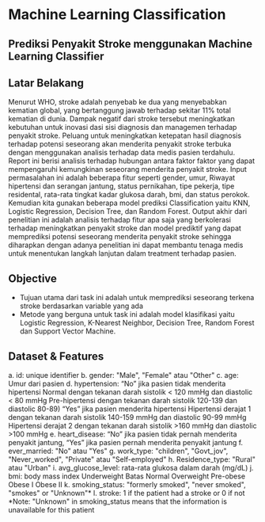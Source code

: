# Machine Learning Classification
## Prediksi Penyakit Stroke menggunakan Machine Learning Classifier

## Latar Belakang

Menurut WHO, stroke adalah penyebab ke dua yang menyebabkan kematian global, yang bertanggung jawab terhadap sekitar 11% total kematian di dunia. Dampak negatif dari stroke tersebut meningkatkan kebutuhan untuk inovasi dasi sisi diagnosis dan managemen terhadap penyakit stroke. Peluang untuk meningkatkan ketepatan hasil diagnosis terhadap potensi seseorang akan menderita penyakit stroke terbuka dengan menggunakan analisis terhadap data medis pasien terdahulu. 
Report ini berisi analisis terhadap hubungan antara faktor faktor yang dapat mempengaruhi kemungkinan seseorang menderita penyakit stroke. Input permasalahan ini adalah beberapa fitur seperti gender, umur, Riwayat hipertensi dan serangan jantung, status pernikahan, tipe pekerja, tipe residental, rata-rata tingkat kadar glukosa darah, bmi, dan status perokok. Kemudian kita gunakan beberapa model prediksi Classification yaitu KNN, Logistic Regression, Decision Tree, dan Random Forest. Output akhir dari penelitian ini adalah analisis terhadap fitur apa saja yang berkolerasi terhadap meningkatkan penyakit stroke dan model prediktif yang dapat memprediksi potensi seseorang menderita penyakit stroke sehingga diharapkan dengan adanya penelitian ini dapat membantu tenaga medis untuk menentukan langkah lanjutan dalam treatment terhadap pasien.

## Objective
* Tujuan utama dari task ini adalah untuk memprediksi seseorang terkena stroke berdasarkan variable yang ada
* Metode yang berguna untuk task ini adalah model klasifikasi yaitu Logistic Regression, K-Nearest Neighbor, Decision Tree, Random Forest dan Support Vector Machine.

## Dataset & Features

a.	id: unique identifier
b.	gender: "Male", "Female" atau "Other"
c.	age: Umur dari pasien
d.	hypertension: 
“No” jika pasien tidak menderita hipertensi 
Normal dengan tekanan darah sistolik < 120 mmHg dan diastolic < 80 mmHg
Pre-hipertensi dengan tekanan darah sistolik 120-139 dan diastolic 80-89)
“Yes” jika pasien menderita hipertensi
Hipertensi derajat 1 dengan tekanan darah sistolik 140-159 mmHg dan diastolic 90-99 mmHg
Hipertensi derajat 2 dengan tekanan darah sistolik >160 mmHg dan diastolic >100 mmHg
e.	heart_disease: “No” jika pasien tidak pernah menderita penyakit jantung, “Yes” jika pasien pernah menderita penyakit jantung
f.	ever_married: "No" atau "Yes"
g.	work_type: "children", "Govt_jov", "Never_worked", "Private" atau "Self-employed"
h.	Residence_type: "Rural" atau "Urban"
i.	avg_glucose_level: rata-rata glukosa dalam darah (mg/dL)
j.	bmi: body mass index
Underweight
Batas Normal
Overweight
Pre-obese
Obese I
Obese II
k.	smoking_status: "formerly smoked", "never smoked", "smokes" or "Unknown"*
l.	stroke: 1 if the patient had a stroke or 0 if not
*Note: "Unknown" in smoking_status means that the information is unavailable for this patient

